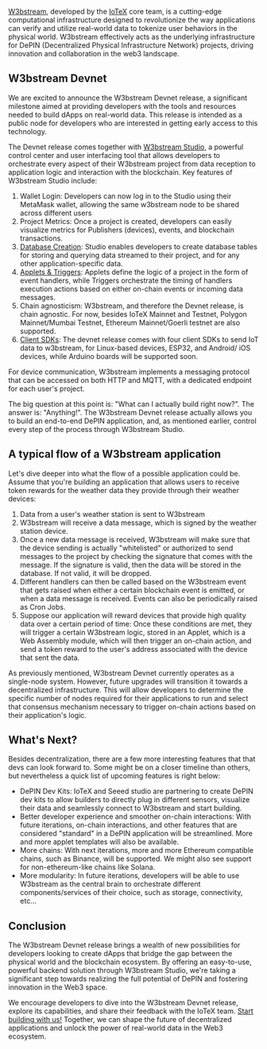 [W3bstream](https://w3bstream.com/), developed by the [IoTeX](https://iotex.io/) core team, is a cutting-edge computational infrastructure designed to revolutionize the way applications can verify and utilize real-world data to tokenize user behaviors in the physical world. W3bstream effectively acts as the underlying infrastructure for DePIN (Decentralized Physical Infrastructure Network) projects, driving innovation and collaboration in the web3 landscape.

## W3bstream Devnet 

We are excited to announce the W3bstream Devnet release, a significant milestone aimed at providing developers with the tools and resources needed to build dApps on real-world data. This release is intended as a public node for developers who are interested in getting early access to this technology. 

The Devnet release comes together with [W3bstream Studio](https://devnet.w3bstream.com/), a powerful control center and user interfacing tool that allows developers to orchestrate every aspect of their W3bstream project from data reception to application logic and interaction with the blockchain. Key features of W3bstream Studio include:

1. Wallet Login: Developers can now log in to the Studio using their MetaMask wallet, allowing the same w3bstream node to be shared across different users
2. Project Metrics: Once a project is created, developers can easily visualize metrics for Publishers (devices), events, and blockchain transactions.
3. [Database Creation](https://docs.w3bstream.com/get-started/video-how-to/create-database-tables): Studio enables developers to create database tables for storing and querying data streamed to their project, and for any other application-specific data.
4. [Applets & Triggers](https://docs.w3bstream.com/get-started/basic-concepts/applets-and-handlers): Applets define the logic of a project in the form of event handlers, while Triggers orchestrate the timing of handlers execution actions based on either on-chain events or incoming data messages. 
5. Chain agnosticism: W3bstream, and therefore the Devnet release, is chain agnostic. For now, besides IoTeX Mainnet and Testnet, Polygon Mainnet/Mumbai Testnet, Ethereum Mainnet/Goerli testnet are also supported. 
6. [Client SDKs](https://docs.w3bstream.com/client-device-sdks/introduction): The devnet release comes with four client SDKs to send IoT data to w3bstream, for Linux-based devices, ESP32, and Android/ iOS devices, while Arduino boards will be supported soon. 


For device communication, W3bstream implements a messaging protocol that can be accessed on both HTTP and MQTT, with a dedicated endpoint for each user's project.

The big question at this point is: "What can I actually build right now?". The answer is: "Anything!". The W3bstream Devnet release actually allows you to build an end-to-end DePIN application, and, as mentioned earlier, control every step of the process through W3bstream Studio. 

## A typical flow of a W3bstream application

Let's dive deeper into what the flow of a possible application could be. Assume that you're building an application that allows users to receive token rewards for the weather data they provide through their weather devices: 

1. Data from a user's weather station is sent to W3bstream
2. W3bstream will receive a data message, which is signed by the weather station device.
3. Once a new data message is received, W3bstream will make sure that the device sending is actually "whitelisted" or authorized to send messages to the project by checking the signature that comes with the message. If the signature is valid, then the data will be stored in the database. If not valid, it will be dropped. 
4. Different handlers can then be called based on the W3bstream event that gets raised when either a certain blockchain event is emitted, or when a data message is received. Events can also be periodically raised as Cron Jobs.  
5. Suppose our application will reward devices that provide high quality data over a certain period of time: Once these conditions are met, they will trigger a certain W3bstream logic, stored in an Applet, which is a Web Assembly module, which will then trigger an on-chain action, and send a token reward to the user's address associated with the device that sent the data. 

As previously mentioned, W3bstream Devnet currently operates as a single-node system. However, future upgrades will transition it towards a decentralized infrastructure. This will allow developers to determine the specific number of nodes required for their applications to run and select that consensus mechanism necessary to trigger on-chain actions based on their application's logic.

## What's Next?  

Besides decentralization, there are a few more interesting features that that devs can look forward to. Some might be on a closer timeline than others, but nevertheless a quick list of upcoming features is right below: 

- DePIN Dev Kits: IoTeX and Seeed studio are partnering to create DePIN dev kits to allow builders to directly plug in different sensors, visualize their data and seamlessly connect to W3bstream and start building. 
- Better developer experience and smoother on-chain interactions: With future iterations, on-chain interactions, and other features that are considered "standard" in a DePIN application will be streamlined. More and more applet templates will also be available. 
- More chains: With next iterations, more and more Ethereum compatible chains, such as Binance, will be supported. We might also see support for non-ethereum-like chains like Solana. 
- More modularity: In future iterations, developers will be able to use W3bstream as the central brain to orchestrate different components/services of their choice, such as storage, connectivity, etc... 

## Conclusion 

The W3bstream Devnet release brings a wealth of new possibilities for developers looking to create dApps that bridge the gap between the physical world and the blockchain ecosystem. By offering an easy-to-use, powerful backend solution through W3bstream Studio, we're taking a significant step towards realizing the full potential of DePIN and fostering innovation in the Web3 space.

We encourage developers to dive into the W3bstream Devnet release, explore its capabilities, and share their feedback with the IoTeX team. [Start building with us!](https://developers.iotex.io/) Together, we can shape the future of decentralized applications and unlock the power of real-world data in the Web3 ecosystem.
